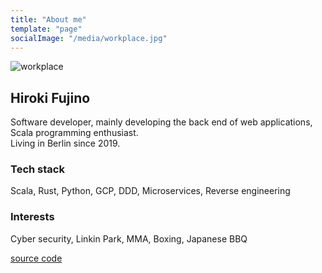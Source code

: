 ```yaml
---
title: "About me"
template: "page"
socialImage: "/media/workplace.jpg"
---
```


![workplace](/media/workplace.jpg)

## Hiroki Fujino
Software developer, mainly developing the back end of web applications, Scala programming enthusiast.  
Living in Berlin since 2019.

### Tech stack
Scala, Rust, Python, GCP, DDD, Microservices, Reverse engineering

### Interests
Cyber security, Linkin Park, MMA, Boxing, Japanese BBQ

[source code](https://github.com/Hiroki6/hiroki-site)